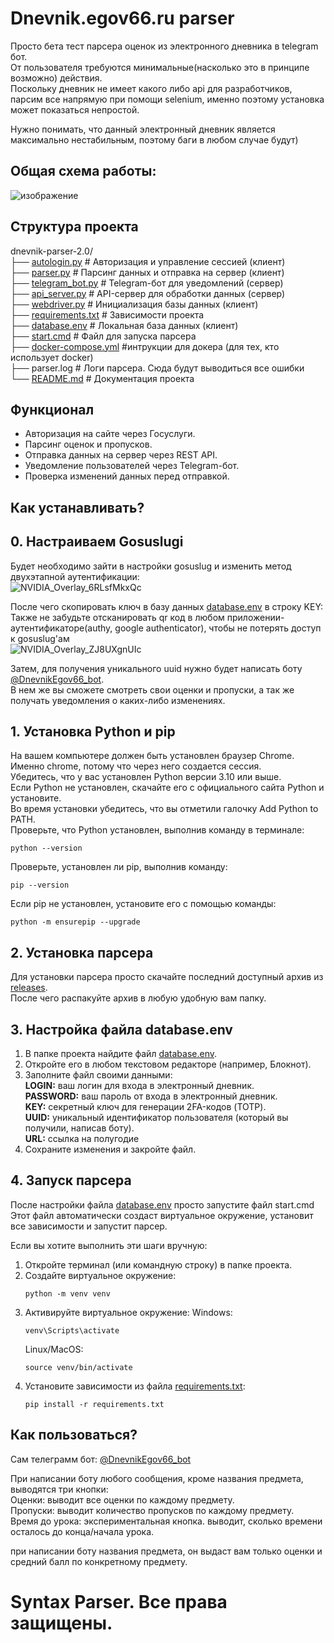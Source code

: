 # Dnevnik.egov66.ru parser  
   
Просто бета тест парсера оценок из электронного дневника в telegram бот.   
От пользователя требуются минимальные(насколько это в принципе возможно) действия.  
Поскольку дневник не имеет какого либо api для разработчиков, парсим все напрямую при помощи selenium, именно поэтому установка может показаться непростой.    
  
Нужно понимать, что данный электронный дневник является максимально нестабильным, поэтому баги в любом случае будут)   
 


 

## Общая схема работы:  

![изображение](https://github.com/user-attachments/assets/8001f5da-d9ed-4d22-a462-17bfc39c6a25)


 
## Структура проекта  
dnevnik-parser-2.0/  
├── [autologin.py](autologin.py)    # Авторизация и управление сессией (клиент)  
├── [parser.py](parser.py)       # Парсинг данных и отправка на сервер (клиент)  
├── [telegram_bot.py](telegram_bot.py) # Telegram-бот для уведомлений (сервер)  
├── [api_server.py](api_server.py)   # API-сервер для обработки данных (сервер)  
├── [webdriver.py](webdriver.py)    # Инициализация базы данных (клиент)  
├── [requirements.txt](requirements.txt) # Зависимости проекта  
├── [database.env](database.env)              # Локальная база данных  (клиент)   
├── [start.cmd](start.cmd) # Файл для запуска парсера   
├── [docker-compose.yml](docker-compose.yml) #интрукции для докера (для тех, кто использует docker)  
├── parser.log # Логи парсера. Сюда будут выводиться все ошибки  
└── [README.md](README.md)                 # Документация проекта  
 
  
## Функционал  
- Авторизация на сайте через Госуслуги.  
- Парсинг оценок и пропусков.  
- Отправка данных на сервер через REST API.  
- Уведомление пользователей через Telegram-бот.  
- Проверка изменений данных перед отправкой.  



## Как устанавливать?  
  
## 0. **Настраиваем Gosuslugi**  
Будет необходимо зайти в настройки gosuslug и изменить метод двухэтапной аутентификации:  
![NVIDIA_Overlay_6RLsfMkxQc](https://github.com/user-attachments/assets/e9479028-0a24-45d0-9eef-112e608d9e37)  
  
После чего скопировать ключ в базу данных [database.env](database.env) в строку KEY:  
Также не забудьте отсканировать qr код в любом приложении-аутентификаторе(authy, google authenticator), чтобы не потерять доступ к gosuslug'ам  
![NVIDIA_Overlay_ZJ8UXgnUIc](https://github.com/user-attachments/assets/6510eab9-a354-4938-a837-567314b45986)  
  
Затем, для получения уникального uuid нужно будет написать боту [@DnevnikEgov66_bot](https://t.me/DnevnikEgov66_bot).  
В нем же вы сможете смотреть свои оценки и пропуски, а так же получать уведомления о каких-либо изменениях.  

## 1. **Установка Python и pip**  
На вашем компьютере должен быть установлен браузер Chrome. Именно chrome, потому что через него создается сессия.  
Убедитесь, что у вас установлен Python версии 3.10 или выше.  
Если Python не установлен, скачайте его с официального сайта Python и установите.  
Во время установки убедитесь, что вы отметили галочку Add Python to PATH.    
Проверьте, что Python установлен, выполнив команду в терминале:  
```
python --version
```
Проверьте, установлен ли pip, выполнив команду:
```
pip --version
```
Если pip не установлен, установите его с помощью команды:
```
python -m ensurepip --upgrade
```
## 2. **Установка парсера**
Для установки парсера просто скачайте последний доступный архив из [releases](https://github.com/Dreamlord4k/dnevnik.egov66.ru-parser/releases).  
После чего распакуйте архив в любую удобную вам папку.  
  
## 3. **Настройка файла database.env**
   1. В папке проекта найдите файл [database.env](database.env).   
   2. Откройте его в любом текстовом редакторе (например, Блокнот).    
   3. Заполните файл своими данными:   
   **LOGIN:** ваш логин для входа в электронный дневник.  
   **PASSWORD:** ваш пароль от входа в электронный дневник.  
   **KEY:** секретный ключ для генерации 2FA-кодов (TOTP).  
   **UUID:** уникальный идентификатор пользователя (который вы получили, написав боту).  
   **URL:** ссылка на полугодие  
   4. Сохраните изменения и закройте файл.  
  
## 4. **Запуск парсера**
После настройки файла [database.env](database.env) просто запустите файл start.cmd  
Этот файл автоматически создаст виртуальное окружение, установит все зависимости и запустит парсер.  

Если вы хотите выполнить эти шаги вручную:  
 1. Откройте терминал (или командную строку) в папке проекта.  
 2. Создайте виртуальное окружение:  
    ```
    python -m venv venv
    ```  
 3. Активируйте виртуальное окружение:
    Windows:
       ```  
       venv\Scripts\activate
       ```  
    Linux/MacOS:
       ```  
       source venv/bin/activate
       ```  
 4. Установите зависимости из файла [requirements.txt](requirements.txt):  
    ```  
    pip install -r requirements.txt  
    ```

## Как пользоваться?  
Сам телеграмм бот: [@DnevnikEgov66_bot](https://t.me/DnevnikEgov66_bot)  
  
При написании боту любого сообщения, кроме названия предмета, выводятся три кнопки:  
   Оценки: выводит все оценки по каждому предмету.    
   Пропуски: выводит количество пропусков по каждому предмету.    
   Время до урока: экспериментальная кнопка. выводит, сколько времени осталось до конца/начала урока.
  
при написании боту названия предмета, он выдаст вам только оценки и средний балл по конкретному предмету.  

# Syntax Parser. Все права защищены.  

